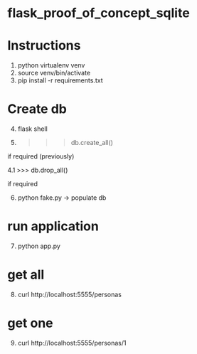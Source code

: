 # flask_proof_of_concept_sqlite

# Instructions
1. python virtualenv venv
2. source venv/bin/activate
3. pip install -r requirements.txt

# Create db
4. flask shell
5.  >>> db.create_all()

if required (previously)

4.1 >>> db.drop_all()

if required

6. python fake.py  -> populate db

# run application
7. python app.py

# get all
8. curl http://localhost:5555/personas

# get one
9. curl http://localhost:5555/personas/1
